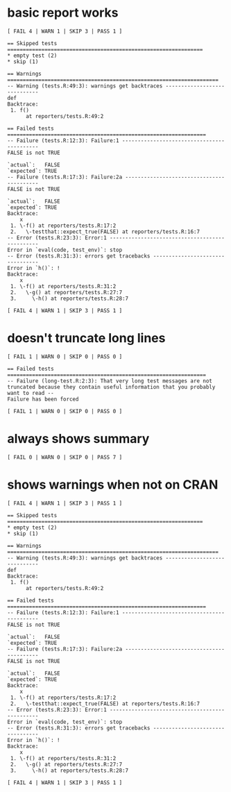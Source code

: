 # basic report works

    [ FAIL 4 | WARN 1 | SKIP 3 | PASS 1 ]
    
    == Skipped tests ===============================================================
    * empty test (2)
    * skip (1)
    
    == Warnings ====================================================================
    -- Warning (tests.R:49:3): warnings get backtraces -----------------------------
    def
    Backtrace:
     1. f()
          at reporters/tests.R:49:2
    
    == Failed tests ================================================================
    -- Failure (tests.R:12:3): Failure:1 -------------------------------------------
    FALSE is not TRUE
    
    `actual`:   FALSE
    `expected`: TRUE 
    -- Failure (tests.R:17:3): Failure:2a ------------------------------------------
    FALSE is not TRUE
    
    `actual`:   FALSE
    `expected`: TRUE 
    Backtrace:
        x
     1. \-f() at reporters/tests.R:17:2
     2.   \-testthat::expect_true(FALSE) at reporters/tests.R:16:7
    -- Error (tests.R:23:3): Error:1 -----------------------------------------------
    Error in `eval(code, test_env)`: stop
    -- Error (tests.R:31:3): errors get tracebacks ---------------------------------
    Error in `h()`: !
    Backtrace:
        x
     1. \-f() at reporters/tests.R:31:2
     2.   \-g() at reporters/tests.R:27:7
     3.     \-h() at reporters/tests.R:28:7
    
    [ FAIL 4 | WARN 1 | SKIP 3 | PASS 1 ]

# doesn't truncate long lines

    [ FAIL 1 | WARN 0 | SKIP 0 | PASS 0 ]
    
    == Failed tests ================================================================
    -- Failure (long-test.R:2:3): That very long test messages are not truncated because they contain useful information that you probably want to read --
    Failure has been forced
    
    [ FAIL 1 | WARN 0 | SKIP 0 | PASS 0 ]

# always shows summary

    [ FAIL 0 | WARN 0 | SKIP 0 | PASS 7 ]

# shows warnings when not on CRAN

    [ FAIL 4 | WARN 1 | SKIP 3 | PASS 1 ]
    
    == Skipped tests ===============================================================
    * empty test (2)
    * skip (1)
    
    == Warnings ====================================================================
    -- Warning (tests.R:49:3): warnings get backtraces -----------------------------
    def
    Backtrace:
     1. f()
          at reporters/tests.R:49:2
    
    == Failed tests ================================================================
    -- Failure (tests.R:12:3): Failure:1 -------------------------------------------
    FALSE is not TRUE
    
    `actual`:   FALSE
    `expected`: TRUE 
    -- Failure (tests.R:17:3): Failure:2a ------------------------------------------
    FALSE is not TRUE
    
    `actual`:   FALSE
    `expected`: TRUE 
    Backtrace:
        x
     1. \-f() at reporters/tests.R:17:2
     2.   \-testthat::expect_true(FALSE) at reporters/tests.R:16:7
    -- Error (tests.R:23:3): Error:1 -----------------------------------------------
    Error in `eval(code, test_env)`: stop
    -- Error (tests.R:31:3): errors get tracebacks ---------------------------------
    Error in `h()`: !
    Backtrace:
        x
     1. \-f() at reporters/tests.R:31:2
     2.   \-g() at reporters/tests.R:27:7
     3.     \-h() at reporters/tests.R:28:7
    
    [ FAIL 4 | WARN 1 | SKIP 3 | PASS 1 ]

